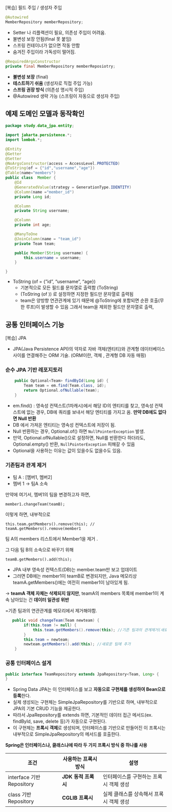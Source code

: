 [복습] 필드 주입 / 생성자 주입

```java
@Autowired
MemberRepository memberRepository;
```

- Setter 나 리플랙션이 필요, 의존성 주입이 어려움.
- 불변성 보장 안됨(final 못 붙임)
- 스프링 컨테이너가 없으면 작동 안함
- 숨겨진 주입이라 가독성이 떨어짐.

```java
@RequiredArgsConstructor 
private final MemberRepository memberReposiotry;
```

- **불변성 보장** (final)
- **테스트하기 쉬움** (생성자로 직접 주입 가능)
- **스프링 권장 방식** (의존성 명시적 주입)
- @Autowired 생략 가능 (스프링이 자동으로 생성자 주입)

## 예제 도메인 모델과 동작확인

```java
package study.data_jpa.entity;

import jakarta.persistence.*;
import lombok.*;

@Entity
@Getter
@Setter
@NoArgsConstructor(access = AccessLevel.PROTECTED)
@ToString(of = {"id","username","age"})
@Table(name="members")
public class  Member {
    @Id
    @GeneratedValue(strategy = GenerationType.IDENTITY)
    @Column(name ="member_id")
    private Long id;

    @Column
    private String username;

    @Column
    private int age;

    @ManyToOne
    @JoinColumn(name = "team_id")
    private Team team;

    public Member(String username) {
        this.username = username;
    }

}

```

- ToString (of = {”id”, “username”, “age})
    - 기본적으로 모든 필드를 문자열로 출력함 (ToString)
    - (ToString (of )) 로 설정하면 지정한 필드만 문자열로 출력됨
    - team은 양방향 연관관계에 있기 때문에 @ToString에 포함되면 순환 호출(무한 루프)이 발생할 수 있음 그래서 team을 제외한 필드만 문자열로 출력,

## 공통 인터페이스 기능

[복습] JPA

- JPA(Java Persistence API)의 약자로 자바 객체(엔티티)와 관계형 데이터베이스 사이를 연결해주는 ORM 기술. (ORM이란, 객체 , 관계형 DB 자동 매핑)

### 순수 JPA 기반 레포지토리

```java
    public Optional<Team> findById(Long id) {
        Team team = em.find(Team.class, id);
        return Optional.ofNullable(team);
    }
```

- em.find() : 영속성 컨텍스트(1차캐시)에서 해당 ID의 엔티티를 찾고, 영속성 컨텍스트에 없는 경우, DB에 쿼리를 보내서 해당 엔티티를 가지고 옴. **만약 DB에도 없다면 Null 반환**
- DB 에서 가져온 엔티티는 영속성 컨텍스트에 저장이 됨.
- Null 반환하는 경우, Optional.of() 하면 `NullPointerException` 발생.
- 만약, Optional.ofNullable()으로 설정하면, Null를 반환한다 하더라도, Optional.empty() 반환, `NullPointerException` 피해갈 수 있음
- Optional을 사용하는 이유는 값이 있을수도 없을수도 있음.

### 기존팀과 관계 제거

- 팀 A : [멤버1, 멤버2]
- 멤버 1 → 팀A 소속

<aside>

만약에 여기서, 멤버1의 팀을 변경하고자 하면,

`member1.changeTeam(teamB);` 

이렇게 하면, 내부적으로 

`this.team.getMembers().remove(this); // teamA.getMembers().remove(member1`

팀 A의 members 리스트에서 Member1을 제거 . 

그 다음 팀 B의 소속으로 바꾸기 위해 

`teamB.getMembers().add(this);`

- JPA 내부 영속성 컨텍스트(DB)는 member.team만 보고 업데이트
- 그러면 DB에는 member1이 teamB로 변경되지만, Java 메모리상 teamA.getMembers()에는 여전히 member1이 남아있게 됨.

→ **teamA 객체 자체는 삭제되지 않지만**, teamA의 members 목록에 member1이 계속 남아있는 건 
**데이터 일관성 위반**

=기존 팀과의 연관관계를 메모리에서 제거해야함.

</aside>

```java
   public void changeTeam(Team newteam) {
        if(this.team != null) {
            this.team.getMembers().remove(this); //기존 팀과의 관계제거(새로운팀으로 설정하기 위해)
        }
        this.team = newteam;
        newteam.getMembers().add(this); //새로운 팀에 추가
    }
```

### 공통 인터페이스 설게

```java
public interface TeamRepository extends JpaRepository<Team, Long> {
}
```

- Spring Data JPA는 이 인터페이스를 보고 **자동으로 구현체를 생성하여 Bean으로 등록**한다.
- 실제 생성되는 구현체는 SimpleJpaRepository를 기반으로 하며, 내부적으로 JPA의 기본 CRUD 기능을 제공한다.
- 따라서 JpaRepository를 extends 하면, 기본적인 데이터 접근 메서드(ex. findById, save, delete 등)가 자동으로 구현된다.
- 이 구현체는 **프록시 객체**로 생성되며, 인터페이스를 기반으로 만들어진 이 프록시는 내부적으로 SimpleJpaRepository의 메서드를 호출한다.

**Spring은 인터페이스냐, 클래스냐에 따라 두 가지 프록시 방식 중 하나를 사용**

| **조건** | **사용하는 프록시 방식** | **설명** |
| --- | --- | --- |
| interface 기반 Repository | **JDK 동적 프록시** | 인터페이스를 구현하는 프록시 객체 생성 |
| class 기반 Repository | **CGLIB 프록시** | 실제 클래스를 상속해서 프록시 객체 생성 |